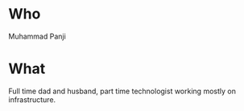 # Who

Muhammad Panji

# What

Full time dad and husband, part time technologist working mostly on infrastructure.
